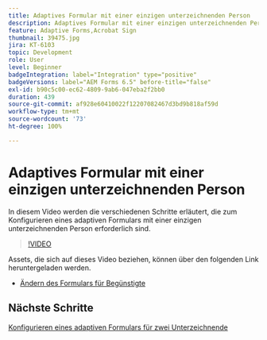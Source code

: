 ```yaml
---
title: Adaptives Formular mit einer einzigen unterzeichnenden Person
description: Adaptives Formular mit einer einzigen unterzeichnenden Person. In diesem Video werden die verschiedenen Schritte erläutert, die zum Konfigurieren eines adaptiven Formulars mit einer einzigen unterzeichnenden Person erforderlich sind.
feature: Adaptive Forms,Acrobat Sign
thumbnail: 39475.jpg
jira: KT-6103
topic: Development
role: User
level: Beginner
badgeIntegration: label="Integration" type="positive"
badgeVersions: label="AEM Forms 6.5" before-title="false"
exl-id: b90c5c00-ec62-4809-9ab6-047eba2f2bb0
duration: 439
source-git-commit: af928e60410022f12207082467d3bd9b818af59d
workflow-type: tm+mt
source-wordcount: '73'
ht-degree: 100%

---
```


# Adaptives Formular mit einer einzigen unterzeichnenden Person


In diesem Video werden die verschiedenen Schritte erläutert, die zum Konfigurieren eines adaptiven Formulars mit einer einzigen unterzeichnenden Person erforderlich sind.

>[!VIDEO](https://video.tv.adobe.com/v/39475?quality=12&learn=on)

Assets, die sich auf dieses Video beziehen, können über den folgenden Link heruntergeladen werden.

* [Ändern des Formulars für Begünstigte](assets/change-of-beneficiary-form.zip)

## Nächste Schritte

[Konfigurieren eines adaptiven Formulars für zwei Unterzeichnende](./configure-adaptive-form-for-two-signers.md)
